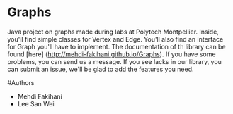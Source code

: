 # Graphs
  Java project on graphs made during labs at Polytech Montpellier.
  Inside, you'll find simple classes for Vertex and Edge.
  You'll also find an interface for Graph you'll have to implement.
  The documentation of th library can be found [here] (http://mehdi-fakihani.github.io/Graphs).
  If you have some problems, you can send us a message.
  If you see lacks in our library, you can submit an issue, we'll be glad to add the features you need.

#Authors
  * Mehdi Fakihani
  * Lee San Wei
